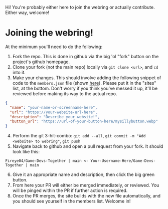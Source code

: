 Hi! You're probably either here to join the webring or actually contribute. Either way, welcome!

# Joining the webring!

At the minimum you'll need to do the following:

1. Fork the repo. This is done in github via the big 'ol "fork" button on the project's github homepage.
2. Clone your fork (not the main repo) locally via `git clone <url>`, and `cd` into it.
3. Make your changes. This should involve adding the following snippet of code to the `members.json` file (shown [here](https://github.com/Fireye04/Game-Devs-Together/blob/main/assets/members.json)). Please put it in the "sites" list, at the bottom. Don't worry if you think you've messed it up, it'll be reviewed before making its way to the actual repo.
```json
{
  "name": "your-name-or-screenname-here",
  "url": "https://your-website-url-here",
  "description": "Describe your website!",
  "button_url": "https://url-of-your-button-here/mysillybutton.webp"
}
```
4. Perform the git 3-hit-combo: `git add --all`, `git commit -m "Add <website> to webring"`, `git push`
5. Navigate back to github and open a pull request from your fork. It should look like this:
```
Fireye04/Game-Devs-Together | main <- Your-Username-Here/Game-Devs-Together | main
```
6. Give it an appropriate name and description, then click the big green button.
7. From here your PR will either be merged immediately, or reviewed. You will be pinged within the PR if further action is required.
8. Once the PR merges, the site builds with the new file automatically, and you should see yourself in the members list. Welcome in!
